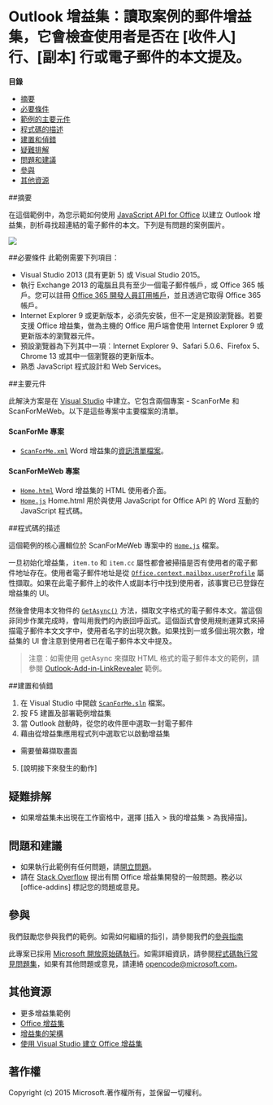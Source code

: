 # Outlook 增益集：讀取案例的郵件增益集，它會檢查使用者是否在 [收件人] 行、[副本] 行或電子郵件的本文提及。

**目錄**

* [摘要](#summary)
* [必要條件](#prerequisites)
* [範例的主要元件](#components)
* [程式碼的描述](#codedescription)
* [建置和偵錯](#build)
* [疑難排解](#troubleshooting)
* [問題和建議](#questions)
* [參與](#contribute)
* [其他資源](#additional-resources)

<a name="summary"></a>
##摘要

在這個範例中，為您示範如何使用 [JavaScript API for Office](https://msdn.microsoft.com/zh-tw/library/b27e70c3-d87d-4d27-85e0-103996273298(v=office.15)) 以建立 Outlook 增益集，剖析尋找超連結的電子郵件的本文。下列是有問題的案例圖片。

 ![](../https://github.com/OfficeDev/Outlook-Add-in-ScanForMe/blob/master/readme-images/screenshot1.PNG)

<a name="prerequisites"></a>
##必要條件
此範例需要下列項目：  

  - Visual Studio 2013 (具有更新 5) 或 Visual Studio 2015。  
  - 執行 Exchange 2013 的電腦且具有至少一個電子郵件帳戶，或 Office 365 帳戶。您可以註冊 [Office 365 開發人員訂用帳戶](http://aka.ms/ro9c62)，並且透過它取得 Office 365 帳戶。
  - Internet Explorer 9 或更新版本，必須先安裝，但不一定是預設瀏覽器。若要支援 Office 增益集，做為主機的 Office 用戶端會使用 Internet Explorer 9 或更新版本的瀏覽器元件。
  - 預設瀏覽器為下列其中一項︰Internet Explorer 9、Safari 5.0.6、Firefox 5、Chrome 13 或其中一個瀏覽器的更新版本。
  - 熟悉 JavaScript 程式設計和 Web Services。

<a name="components"></a>
##主要元件

此解決方案是在 [Visual Studio](https://msdn.microsoft.com/zh-tw/library/office/fp179827.aspx#Tools_CreatingWithVS) 中建立。它包含兩個專案 - ScanForMe 和 ScanForMeWeb。以下是這些專案中主要檔案的清單。 
#### ScanForMe 專案

* [```ScanForMe.xml```](https://github.com/OfficeDev/Outlook-Add-in-ScanForMe/blob/master/ScanForMe/ScanForMeManifest/ScanForMe.xml) Word 增益集的[資訊清單檔案](https://msdn.microsoft.com/zh-tw/library/office/jj220082.aspx#StartBuildingApps_AnatomyofApp)。

#### ScanForMeWeb 專案

* [```Home.html```](https://github.com/OfficeDev/Outlook-Add-in-ScanForMe/blob/master/ScanForMeWeb/AppRead/Home/Home.html) Word 增益集的 HTML 使用者介面。
* [```Home.js```](https://github.com/OfficeDev/Outlook-Add-in-ScanForMe/blob/master/ScanForMeWeb/AppRead/Home/Home.js) Home.html 用於與使用 JavaScript for Office API 的 Word 互動的 JavaScript 程式碼。 


<a name="codedescription"></a>
##程式碼的描述

這個範例的核心邏輯位於 ScanForMeWeb 專案中的 [```Home.js```](https://github.com/OfficeDev/Outlook-Add-in-ScanForMe/blob/master/ScanForMeWeb/AppRead/Home/Home.js) 檔案。 

一旦初始化增益集，`item.to` 和 `item.cc` 屬性都會被掃描是否有使用者的電子郵件地址存在。使用者電子郵件地址是從 [```Office.context.mailbox.userProfile```](https://msdn.microsoft.com/zh-tw/library/office/fp160976.aspx) 屬性擷取。如果在此電子郵件上的收件人或副本行中找到使用者，該事實已已登錄在增益集的 UI。 

然後會使用本文物件的 [```GetAsync()```](https://msdn.microsoft.com/zh-tw/library/office/mt269089.aspx) 方法，擷取文字格式的電子郵件本文。當這個非同步作業完成時，會叫用我們的內嵌回呼函式。這個函式會使用規則運算式來掃描電子郵件本文文字中，使用者名字的出現次數。如果找到一或多個出現次數，增益集的 UI 會注意到使用者已在電子郵件本文中提及。 

>注意︰如需使用 getAsync 來擷取 HTML 格式的電子郵件本文的範例，請參閱 [Outlook-Add-in-LinkRevealer](https://github.com/OfficeDev/Outlook-Add-in-LinkRevealer) 範例。 


<a name="build"></a>
##建置和偵錯
1. 在 Visual Studio 中開啟 [```ScanForMe.sln```](ScanForMe.sln) 檔案。
2. 按 F5 建置及部署範例增益集 
3. 當 Outlook 啟動時，從您的收件匣中選取一封電子郵件
4. 藉由從增益集應用程式列中選取它以啟動增益集

 - 需要螢幕擷取畫面


5. [說明接下來發生的動作]


<a name="troubleshooting"></a>
## 疑難排解

- 如果增益集未出現在工作窗格中，選擇 [插入 > 我的增益集 > 為我掃描]<e />。

<a name="questions"></a>
## 問題和建議

- 如果執行此範例有任何問題，請[開立問題](https://github.com/OfficeDev/Outlook-Add-in-ScanForMe/issues)。
- 請在 [Stack Overflow](http://stackoverflow.com/questions/tagged/office-addins) 提出有關 Office 增益集開發的一般問題。務必以 [office-addins] 標記您的問題或意見。


<a name="contribute"></a>
## 參與 ##
我們鼓勵您參與我們的範例。如需如何繼續的指引，請參閱我們的[參與指南](./Contributing.md)

此專案已採用 [Microsoft 開放原始碼執行](https://opensource.microsoft.com/codeofconduct/)。如需詳細資訊，請參閱[程式碼執行常見問題集](https://opensource.microsoft.com/codeofconduct/faq/)，如果有其他問題或意見，請連絡 [opencode@microsoft.com](mailto:opencode@microsoft.com)。


<a name="additional-resources"></a>
## 其他資源 ##

- <a herf="https://github.com/OfficeDev?utf8=%E2%9C%93&amp;query=-Add-in">更多增益集範例</a>
- [Office 增益集](http://msdn.microsoft.com/zh-tw/library/office/jj220060.aspx)
- [增益集的架構](https://msdn.microsoft.com/zh-tw/library/office/jj220082.aspx#StartBuildingApps_AnatomyofApp)
- [使用 Visual Studio 建立 Office 增益集](https://msdn.microsoft.com/zh-tw/library/office/fp179827.aspx#Tools_CreatingWithVS)


## 著作權
Copyright (c) 2015 Microsoft.著作權所有，並保留一切權利。

